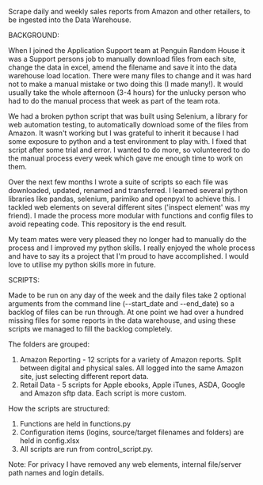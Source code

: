 Scrape daily and weekly sales reports from Amazon and other retailers, to be ingested into the Data Warehouse. 

BACKGROUND:

When I joined the Application Support team at Penguin Random House it was a Support persons job to manually download files from each site, change the data in excel, amend the filename and save it into the data warehouse load location. There were many files to change and it was hard not to make a manual mistake or two doing this (I made many!). It would usually take the whole afternoon (3-4 hours) for the unlucky person who had to do the manual process that week as part of the team rota.

We had a broken python script that was built using Selenium, a library for web automation testing, to automatically download some of the files from Amazon. It wasn't working but I was grateful to inherit it because I had some exposure to python and a test environment to play with. I fixed that script after some trial and error. I wanted to do more, so volunteered to do the manual process every week which gave me enough time to work on them.

Over the next few months I wrote a suite of scripts so each file was downloaded, updated, renamed and transferred. I learned several python libraries like pandas, selenium, parimiko and openpyxl to achieve this. I tackled web elements on several different sites ('inspect element' was my friend). I made the process more modular with functions and config files to avoid repeating code. This repository is the end result. 

My team mates were very pleased they no longer had to manually do the process and I improved my python skills. I really enjoyed the whole process and have to say its a project that I'm proud to have accomplished. I would love to utilise my python skills more in future.


SCRIPTS:

Made to be run on any day of the week and the daily files take 2 optional arguments from the command line (--start_date and --end_date) so a backlog of files can be run through. At one point we had over a hundred missing files for some reports in the data warehouse, and using these scripts we managed to fill the backlog completely.


The folders are grouped:
1. Amazon Reporting - 12 scripts for a variety of Amazon reports. Split between digital and physical sales. All logged into the same Amazon site, just selecting different report data.
2. Retail Data - 5 scripts for Apple ebooks, Apple iTunes, ASDA, Google and Amazon sftp data. Each script is more custom.


How the scripts are structured:
1. Functions are held in functions.py
2. Configuration items (logins, source/target filenames and folders) are held in config.xlsx
3. All scripts are run from control_script.py.


Note: For privacy I have removed any web elements, internal file/server path names and login details.

